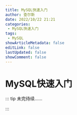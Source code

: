 ```yaml
---
title: MySQL快速入门
author: 查尔斯
date: 2022/10/22 21:21
categories:
 - MySQL快速入门
tags:
 - MySQL
showArticleMetadata: false
editLink: false
lastUpdated: false
showComment: false
---
```


# MySQL快速入门

::: tip 未完待续......

:::
